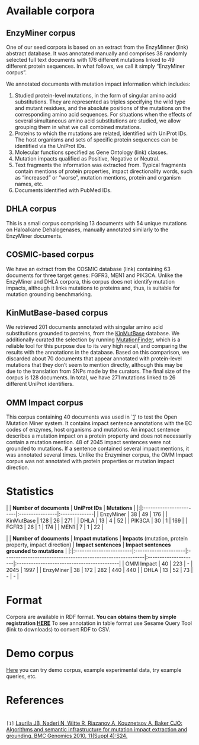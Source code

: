 

# Available corpora #

## EnzyMiner corpus ##
One of our seed corpora is based on an extract from the EnzyMinner (link) abstract database. It was annotated manually and comprises 38 randomly selected full text documents with 176 different mutations linked to 49 different protein sequences.
In what follows, we call it simply “EnzyMiner corpus”.

We annotated documents with mutation impact information which includes:
  1. Studied protein-level mutations, in the form of singular amino acid substitutions. They are represented as triples specifying the wild type and mutant residues, and the absolute positions of the mutations on the corresponding amino acid sequences. For situations when the effects of several simultaneous amino acid substitutions are studied, we allow grouping them in what we call combined mutations.
  1. Proteins to which the mutations are related, identified with UniProt IDs. The host organisms and sets of specific protein sequences can be identified via the UniProt IDs.
  1. Molecular functions specified as Gene Ontology (link) classes.
  1. Mutation impacts qualified as Positive, Negative or Neutral.
  1. Text fragments the information was extracted from. Typical fragments contain mentions of protein properties, impact directionality words, such as “increased” or “worse”, mutation mentions, protein and organism names, etc.
  1. Documents identified with PubMed IDs.

## DHLA corpus ##
This is a small corpus comprising 13 documents with 54 unique mutations on Haloalkane Dehalogenases, manually annotated similarly to the EnzyMiner documents.

## COSMIC-based corpus ##
We have an extract from the COSMIC database (link) containing 63 documents for three target genes: FGFR3, MEN1 and PIK3CA. Unlike the EnzyMiner and DHLA corpora, this corpus does not identify mutation impacts, although it links mutations to proteins and, thus, is suitable for mutation grounding benchmarking.

## KinMutBase-based corpus ##
We retrieved 201 documents annotated with singular amino acid substitutions grounded to proteins, from the [KinMutBase](http://bioinf.uta.fi/KinMutBase/) database. We additionally curated the selection by running [MutationFinder](http://mutationfinder.sourceforge.net), which is a reliable tool for this purpose due to its very high recall, and comparing the results with the annotations
in the database. Based on this comparison, we discarded about 70 documents that appear annotated with protein-level mutations that they don’t seem to mention directly, although this may be due to the translation from SNPs made by the curators. The final size of the corpus is 128 documents. In total, we have 271 mutations linked to 26 different UniProt identifiers.

## OMM Impact corpus ##
This corpus containing 40 documents was used in `[1](1.md)' to test the Open Mutation Miner system. It contains impact sentence annotations with the EC codes of enzymes, host organisms and mutations. An impact sentence describes a mutation impact on a protein property and does not necessarily contain a mutation
mention. 48 of 2045 impact sentences were not grounded to mutations. If a sentence contained several impact mentions, it was annotated several times. Unlike the Enzyminer corpus, the OMM Impact corpus was not annotated with protein properties or mutation impact direction.

# Statistics #
| | **Number of documents** | **UniProt IDs** | **Mutations** |
|:|:------------------------|:----------------|:--------------|
| EnzyMiner | 38                      | 49              | 176           |
| KinMutBase | 128                     | 26              | 271           |
| DHLA | 13                      | 4               | 52            |
| PIK3CA | 30                      | 1               | 169           |
| FGFR3 | 26                      | 1               | 174           |
| MEN1 | 7                       | 1               | 22            |

| | **Number of documents** | **Impact mutations** | **Impacts** (mutation, protein property, impact direction) | **Impact sentences** | **Impact sentences grounded to mutations** |
|:|:------------------------|:---------------------|:-----------------------------------------------------------|:---------------------|:-------------------------------------------|
| OMM Impact | 40                      | 223                  | -                                                          | 2045                 | 1997                                       |
| EnzyMiner | 38                      | 172                  | 282                                                        | 440                  | 440                                        |
| DHLA | 13                      | 52                   | 73                                                         | -                    | -                                          |

# Format #
Corpora are available in RDF format.
**You can obtains them by simple registration [HERE](RegistrationPage.md)**
To see annotation in table format use Sesame Query Tool (link to downloads) to convert RDF to CSV.

# Demo corpus #
[Here](http://code.google.com/p/mutation-text-mining/wiki/DemoCorpus) you can try demo corpus, example experimental data, try example queries, etc.

# References #
<br>
<code>[1]</code> <a href='http://www.biomedcentral.com/1471-2164/13/S4/S10'>Laurila JB, Naderi N, Witte R, Riazanov A, Kouznetsov A, Baker CJO: Algorithms and semantic infrastructure for mutation impact extraction and grounding. BMC Genomics 2010, 11(Suppl 4):S24.</a>
<br>